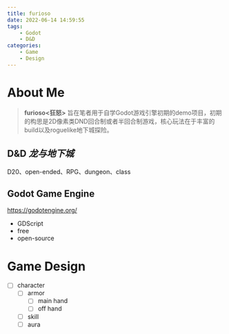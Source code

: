 ```yaml
---
title: furioso
date: 2022-06-14 14:59:55
tags:
    - Godot
    - D&D
categories:
    - Game
    - Design
---
```


# About Me

> **furioso<狂怒>** 旨在笔者用于自学Godot游戏引擎初期的demo项目，初期的构思是2D像素类DND回合制或者半回合制游戏，核心玩法在于丰富的build以及roguelike地下城探险。

## D&D *龙与地下城*

D20、open-ended、RPG、dungeon、class

## Godot Game Engine

https://godotengine.org/
- GDScript
- free
- open-source

# Game Design
- [ ] character
    - [ ] armor
        - [ ] main hand
        - [ ] off hand
    - [ ] skill
    - [ ] aura